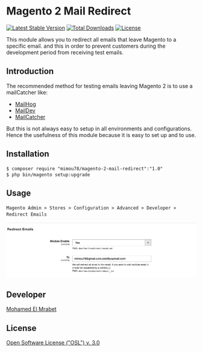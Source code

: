 # Magento 2 Mail Redirect

[![Latest Stable Version](https://poser.pugx.org/mimou78/magento-2-mail-redirect/v)](//packagist.org/packages/mimou78/magento-2-mail-redirect)
[![Total Downloads](https://poser.pugx.org/mimou78/magento-2-mail-redirect/downloads)](//packagist.org/packages/mimou78/magento-2-mail-redirect)
[![License](https://poser.pugx.org/mimou78/magento-2-mail-redirect/license)](//packagist.org/packages/mimou78/magento-2-mail-redirect)

This module allows you to redirect all emails that leave Magento to a specific email. and this in order to prevent customers during the development period from receiving test emails.

## Introduction

The recommended method for testing emails leaving Magento 2 is to use a mailCatcher like:

  * [MailHog](https://github.com/mailhog/MailHog)
  * [MailDev](https://github.com/maildev/maildev)
  * [MailCatcher](https://mailcatcher.me/)


But this is not always easy to setup in all environments and configurations.
Hence the usefulness of this module because it is easy to set up and to use.

## Installation

```
$ composer require "mimou78/magento-2-mail-redirect":"1.0"
$ php bin/magento setup:upgrade
```

## Usage

`Magento Admin > Stores > Configuration > Advanced > Developer > Redirect Emails`

![Redirect Emails Admin Configuration](docs/img/redirect_mail_admin.png)

## Developer

[Mohamed El Mrabet](https://www.mohamedelmrabet.com)

## License

[Open Software License ("OSL") v. 3.0](https://opensource.org/licenses/OSL-3.0)
